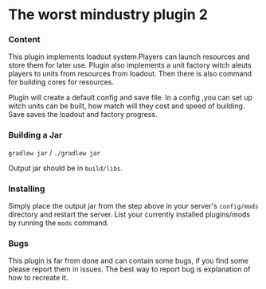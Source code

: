 # The worst mindustry plugin 2 

### Content

This plugin implements loadout system.Players can launch resources and store them for later use.
Plugin also implements a unit factory witch aleuts players to units from resources from loadout. 
Then there is also command for building cores for resources.

Plugin will create a default config and save file. In a config ,you can set up witch units can be built, 
how match will they cost and speed of building. Save saves the loadout and factory progress.

### Building a Jar

`gradlew jar` / `./gradlew jar`

Output jar should be in `build/libs`.

### Installing

Simply place the output jar from the step above in your server's `config/mods` directory and restart the server.
List your currently installed plugins/mods by running the `mods` command.

### Bugs

This plugin is far from done and can contain some bugs, if you find some please report them in issues.
The best way to report bug is explanation of how to recreate it.
